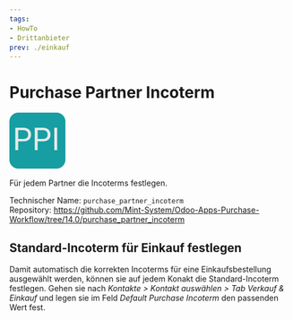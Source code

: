 ```yaml
---
tags:
- HowTo
- Drittanbieter
prev: ./einkauf
---
```

# Purchase Partner Incoterm
![](assets/icon_odoo_purchase_partner_incoterm.png)

Für jedem Partner die Incoterms festlegen.

Technischer Name: `purchase_partner_incoterm`\
Repository: <https://github.com/Mint-System/Odoo-Apps-Purchase-Workflow/tree/14.0/purchase_partner_incoterm>

## Standard-Incoterm für Einkauf festlegen

Damit automatisch die korrekten Incoterms für eine Einkaufsbestellung ausgewählt werden, können sie auf jedem Konakt die Standard-Incoterm festlegen. Gehen sie nach *Kontakte > Kontakt auswählen > Tab Verkauf & Einkauf* und legen sie im Feld *Default Purchase Incoterm* den passenden Wert fest.
